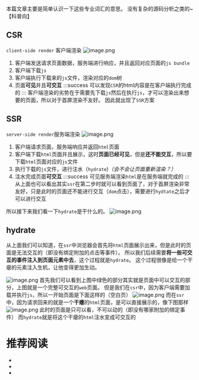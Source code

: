 本篇文章主要是简单认识一下这些专业词汇的意思。
没有复杂的源码分析之类的~ 【科普向】
## CSR
`client-side render` 客户端渲染
![image.png](https://cdn.nlark.com/yuque/0/2022/png/2705850/1666922143358-e335477e-1806-4c47-935d-bfa6234c6b4c.png#clientId=u0d6504c0-172d-4&crop=0&crop=0&crop=1&crop=1&from=paste&height=462&id=u3b5f18df&margin=%5Bobject%20Object%5D&name=image.png&originHeight=988&originWidth=1400&originalType=binary&ratio=1&rotation=0&showTitle=false&size=449823&status=done&style=none&taskId=ub83d52f5-5db6-4098-bf9b-15fcc2fa902&title=&width=655)

1. 客户端发送请求页面数据，服务端进行响应，并且返回对应页面的`js bundle`
2. 客户端下载`js`
3. 客户端执行下载来的`js`文件，渲染对应的`dom`树
4. 页面**可见**并且**可交互**
:::success
可以发现`CSR`的html内容是在客户端执行完成的
:::
客户端渲染的劣势在于需要先下载`js`然后在执行`js`，才可以渲染出来想要的页面，所以对于首屏渲染不友好。
因此就出现了`SSR`方案
## SSR
`server-side render`服务端渲染
![image.png](https://cdn.nlark.com/yuque/0/2022/png/2705850/1666922346300-2182e8b6-697a-4ba1-9a06-4627d6905f70.png#clientId=u0d6504c0-172d-4&crop=0&crop=0&crop=1&crop=1&from=paste&height=433&id=u0df1c62a&margin=%5Bobject%20Object%5D&name=image.png&originHeight=486&originWidth=750&originalType=binary&ratio=1&rotation=0&showTitle=false&size=246538&status=done&style=none&taskId=u15791d73-e62e-47a2-bceb-0df5bb36dff&title=&width=668)

1. 客户端请求页面，服务端响应并返回`html`页面
2. 客户端下载`html`页面并且展示，这时**页面已经可见**，但是**还不能交互**，所以要下载`html`页面对应的`js`文件
3. 执行下载的`js`文件，进行注水（`hydrate`)_（会不会让页面重新渲染？）_
4. 注水完成页面**可交互**
:::success
可见服务端渲染`html`是在服务端就完成的
:::
从上面也可以看出其实`ssr`在第二步时就可以看到页面了，对于首屏渲染非常友好，只是此时的页面还不能进行交互（`dom`点击），需要进行`hydtate`之后才可以进行交互

所以接下来我们看一下`hydrate`是干什么的。
![image.png](https://cdn.nlark.com/yuque/0/2022/png/2705850/1666925766257-002610fb-8c68-43c0-bf5d-bb7f1466d4c0.png#clientId=u0d6504c0-172d-4&crop=0&crop=0&crop=1&crop=1&from=paste&height=718&id=u25ae3aaf&margin=%5Bobject%20Object%5D&name=image.png&originHeight=718&originWidth=1410&originalType=binary&ratio=1&rotation=0&showTitle=false&size=160010&status=done&style=none&taskId=u718a527f-73bc-48dd-90c6-8b6d69d6641&title=&width=1410)
## hydrate
从上面我们可以知道，在`ssr`中浏览器会首先将`html`页面展示出来，但是此时的页面是无法交互的（即没有绑定附加的点击等事件）。
所以我们后续需要**将一些可交互的事件注入到页面元素中去**，这个过程就是`hydrate`。
这个过程很像是给一个干瘪的元素注入生机，让他变得更加生动。

![image.png](https://cdn.nlark.com/yuque/0/2022/png/2705850/1666926999707-ec605600-541c-4cfd-a087-9c7f120ca115.png#clientId=u0d6504c0-172d-4&crop=0&crop=0&crop=1&crop=1&from=paste&height=407&id=ua3b5416f&margin=%5Bobject%20Object%5D&name=image.png&originHeight=782&originWidth=1036&originalType=binary&ratio=1&rotation=0&showTitle=false&size=753391&status=done&style=none&taskId=u5c9526da-a66e-489e-b9c7-bcbb7e208e7&title=&width=539)
首先我们可以看到上图中绿色的部分其实就是页面中可以交互的部分，上图就是一个完整可交互的`web`页面。
但是我们在`csr`中，因为客户端需要加载并执行`js`，所以一开始页面是下面这样的（空白页）
![image.png](https://cdn.nlark.com/yuque/0/2022/png/2705850/1666927107774-09dd3e2d-4fc0-4566-8c43-e12d58afe493.png#clientId=u0d6504c0-172d-4&crop=0&crop=0&crop=1&crop=1&from=paste&height=413&id=ua73f3ac8&margin=%5Bobject%20Object%5D&name=image.png&originHeight=874&originWidth=1148&originalType=binary&ratio=1&rotation=0&showTitle=false&size=27968&status=done&style=none&taskId=u142a9633-437e-4676-bc64-14d0321e102&title=&width=542)
而在`ssr`中，因为请求回来的就是一个**干瘪**的`html`页面，是可以直接展示的，像下图那样
![image.png](https://cdn.nlark.com/yuque/0/2022/png/2705850/1666927183744-a4b1f888-cf7a-421f-8275-f404ce52e938.png#clientId=u0d6504c0-172d-4&crop=0&crop=0&crop=1&crop=1&from=paste&height=405&id=u67aad005&margin=%5Bobject%20Object%5D&name=image.png&originHeight=782&originWidth=1042&originalType=binary&ratio=1&rotation=0&showTitle=false&size=588151&status=done&style=none&taskId=u2423d44c-1996-4e49-88ac-f2091aabf60&title=&width=539)
此时的页面是只可以看，不可以动的（即没有哪家附加的绑定事件）
而`hydrate`就是将这个干瘪的`html`注水变成可交互的


# 推荐阅读

- 
- 
- 


